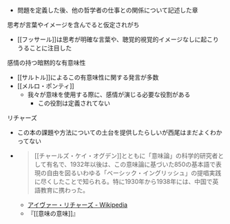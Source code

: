 
- 問題を定義した後、他の哲学者の仕事との関係について記述した章

思考が言葉やイメージを含んでると仮定されがち
- [[フッサール]]は思考が明確な言葉や、聴覚的視覚的イメージなしに起こりうることに注目した

感情の持つ暗黙的な有意味性
- [[サルトル]]によるこの有意味性に関する発言が多数
- [[メルロ・ポンティ]]
    - 我々が意味を使用する際に、感情が演じる必要な役割がある
        - この役割は定義されてない

リチャーズ
- この本の課題や方法についての土台を提供したらしいが西尾はまだよくわかってない
- > [[チャールズ・ケイ・オグデン]]とともに「意味論」の科学的研究者として有名で、1932年以後は、この意味論に基づいた850の基本語で表現の自由を図るいわゆる「ベーシック・イングリッシュ」の提唱実践に尽くしたことで知られる。特に1930年から1938年には、中国で英語教育に携わった。
    - [アイヴァー・リチャーズ - Wikipedia](https://ja.wikipedia.org/wiki/アイヴァー・リチャーズ)
    - 『[[意味の意味]]』
